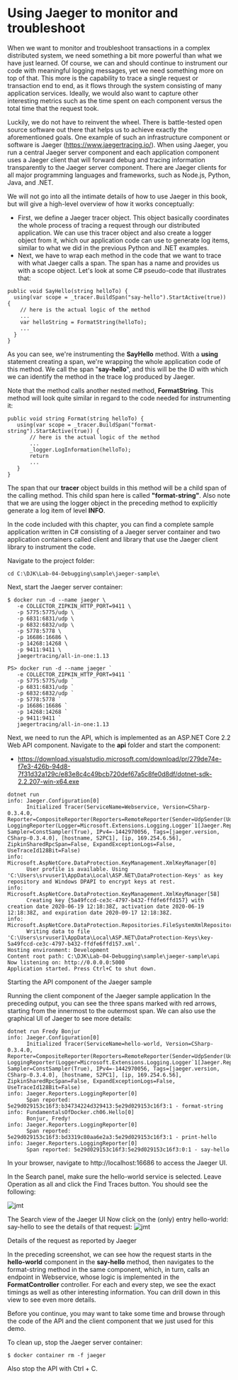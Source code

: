 # **Using Jaeger to monitor and troubleshoot**
When we want to monitor and troubleshoot transactions in a complex distributed system, we need something a bit more powerful than what we have just learned. Of course, we can and should continue to instrument our code with meaningful logging messages, yet we need something more on top of that. This more is the capability to trace a single request or transaction end to end, as it flows through the system consisting of many application services. Ideally, we would also want to capture other interesting metrics such as the time spent on each component versus the total time that the request took.

Luckily, we do not have to reinvent the wheel. There is battle-tested open source software out there that helps us to achieve exactly the aforementioned goals. One example of such an infrastructure component or software is Jaeger (https://www.jaegertracing.io/). When using Jaeger, you run a central Jaeger server component and each application component uses a Jaeger client that will forward debug and tracing information transparently to the Jaeger server component. There are Jaeger clients for all major programming languages and frameworks, such as Node.js, Python, Java, and .NET.

We will not go into all the intimate details of how to use Jaeger in this book, but will give a high-level overview of how it works conceptually:

- First, we define a Jaeger tracer object. This object basically coordinates the whole process of tracing a request through our distributed application. We can use this tracer object and also create a logger object from it, which our application code can use to generate log items, similar to what we did in the previous Python and .NET examples.
- Next, we have to wrap each method in the code that we want to trace with what Jaeger calls a span. The span has a name and provides us with a scope object. Let's look at some C# pseudo-code that illustrates that:

```
public void SayHello(string helloTo) {
  using(var scope = _tracer.BuildSpan("say-hello").StartActive(true)) {
    // here is the actual logic of the method
    ...
    var helloString = FormatString(helloTo);
    ...
  }
}
```
As you can see, we're instrumenting the **SayHello** method. With a **using** statement creating a span, we're wrapping the whole application code of this method. We call the span "**say-hello**", and this will be the ID with which we can identify the method in the trace log produced by Jaeger.

Note that the method calls another nested method, **FormatString**. This method will look quite similar in regard to the code needed for instrumenting it:

```
public void string Format(string helloTo) {
   using(var scope = _tracer.BuildSpan("format-string").StartActive(true)) {
       // here is the actual logic of the method
       ...
       _logger.LogInformation(helloTo);
       return 
       ...
   }
}
```

The span that our **tracer** object builds in this method will be a child span of the calling method. This child span here is called **"format-string"**. Also note that we are using the logger object in the preceding method to explicitly generate a log item of level **INFO**.

In the code included with this chapter, you can find a complete sample application written in C# consisting of a Jaeger server container and two application containers called client and library that use the Jaeger client library to instrument the code.

Navigate to the project folder:
```
cd C:\DJK\Lab-04-Debugging\sample\jaeger-sample\
```
Next, start the Jaeger server container:

```
$ docker run -d --name jaeger \
   -e COLLECTOR_ZIPKIN_HTTP_PORT=9411 \
   -p 5775:5775/udp \
   -p 6831:6831/udp \
   -p 6832:6832/udp \
   -p 5778:5778 \
   -p 16686:16686 \
   -p 14268:14268 \
   -p 9411:9411 \
   jaegertracing/all-in-one:1.13

PS> docker run -d --name jaeger `
   -e COLLECTOR_ZIPKIN_HTTP_PORT=9411 `
   -p 5775:5775/udp `
   -p 6831:6831/udp `
   -p 6832:6832/udp `
   -p 5778:5778 `
   -p 16686:16686 `
   -p 14268:14268 `
   -p 9411:9411 `
   jaegertracing/all-in-one:1.13

```

Next, we need to run the API, which is implemented as an ASP.NET Core 2.2 Web API component. Navigate to the **api** folder and start the component:
- https://download.visualstudio.microsoft.com/download/pr/279de74e-f7e3-426b-94d8-7f31d32a129c/e83e8c4c49bcb720def67a5c8fe0d8df/dotnet-sdk-2.2.207-win-x64.exe

```
dotnet run
info: Jaeger.Configuration[0]
      Initialized Tracer(ServiceName=Webservice, Version=CSharp-0.3.4.0, Reporter=CompositeReporter(Reporters=RemoteReporter(Sender=UdpSender(UdpTransport=ThriftUdpClientTransport(Client=127.0.0.1:6831))), LoggingReporter(Logger=Microsoft.Extensions.Logging.Logger`1[Jaeger.Reporters.LoggingReporter])), Sampler=ConstSampler(True), IPv4=-1442970056, Tags=[jaeger.version, CSharp-0.3.4.0], [hostname, S2PC1], [ip, 169.254.6.56], ZipkinSharedRpcSpan=False, ExpandExceptionLogs=False, UseTraceId128Bit=False)
info: Microsoft.AspNetCore.DataProtection.KeyManagement.XmlKeyManager[0]
      User profile is available. Using 'C:\Users\srvuser1\AppData\Local\ASP.NET\DataProtection-Keys' as key repository and Windows DPAPI to encrypt keys at rest.
info: Microsoft.AspNetCore.DataProtection.KeyManagement.XmlKeyManager[58]
      Creating key {5a49fccd-ce3c-4797-b432-ffdfe6ffd157} with creation date 2020-06-19 12:18:38Z, activation date 2020-06-19 12:18:38Z, and expiration date 2020-09-17 12:18:38Z. 
info: Microsoft.AspNetCore.DataProtection.Repositories.FileSystemXmlRepository[39]
      Writing data to file 'C:\Users\srvuser1\AppData\Local\ASP.NET\DataProtection-Keys\key-5a49fccd-ce3c-4797-b432-ffdfe6ffd157.xml'.
Hosting environment: Development
Content root path: C:\DJK\Lab-04-Debugging\sample\jaeger-sample\api
Now listening on: http://0.0.0.0:5000
Application started. Press Ctrl+C to shut down.
```
Starting the API component of the Jaeger sample


Running the client component of the Jaeger sample application
In the preceding output, you can see the three spans marked with red arrows, starting from the innermost to the outermost span. We can also use the graphical UI of Jaeger to see more details:

```
dotnet run Fredy Bonjur
info: Jaeger.Configuration[0]
      Initialized Tracer(ServiceName=hello-world, Version=CSharp-0.3.4.0, Reporter=CompositeReporter(Reporters=RemoteReporter(Sender=UdpSender(UdpTransport=ThriftUdpClientTransport(Client=127.0.0.1:6831))), LoggingReporter(Logger=Microsoft.Extensions.Logging.Logger`1[Jaeger.Reporters.LoggingReporter])), Sampler=ConstSampler(True), IPv4=-1442970056, Tags=[jaeger.version, CSharp-0.3.4.0], [hostname, S2PC1], [ip, 169.254.6.56], ZipkinSharedRpcSpan=False, ExpandExceptionLogs=False, UseTraceId128Bit=False)
info: Jaeger.Reporters.LoggingReporter[0]
      Span reported: 5e29d029153c16f3:b34734224d329413:5e29d029153c16f3:1 - format-string
info: FundamentalsOfDocker.ch06.Hello[0]
      Bonjur, Fredy!
info: Jaeger.Reporters.LoggingReporter[0]
      Span reported: 5e29d029153c16f3:bd3319c80aa6e2a3:5e29d029153c16f3:1 - print-hello  
info: Jaeger.Reporters.LoggingReporter[0]
      Span reported: 5e29d029153c16f3:5e29d029153c16f3:0:1 - say-hello
```

In your browser, navigate to http://localhost:16686 to access the Jaeger UI.

In the Search panel, make sure the hello-world service is selected. Leave Operation as all and click the Find Traces button. You should see the following:

![jmt](./img/l4-JMT-p1.png)

The Search view of the Jaeger UI
Now click on the (only) entry hello-world: say-hello to see the details of that request:
![jmt](./img/l4-JMT-p2.png)

Details of the request as reported by Jaeger

In the preceding screenshot, we can see how the request starts in the **hello-world** component in the **say-hello** method, then navigates to the format-string method in the same component, which, in turn, calls an endpoint in Webservice, whose logic is implemented in the **FormatController** controller. For each and every step, we see the exact timings as well as other interesting information. You can drill down in this view to see even more details.

Before you continue, you may want to take some time and browse through the code of the API and the client component that we just used for this demo.

To clean up, stop the Jaeger server container:
```
$ docker container rm -f jaeger
```

Also stop the API with Ctrl + C.